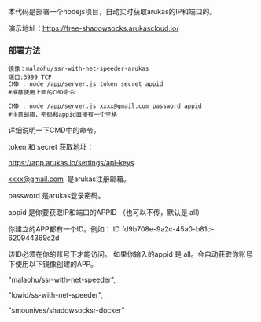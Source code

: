 本代码是部署一个nodejs项目，自动实时获取arukas的IP和端口的。

演示地址：https://free-shadowsocks.arukascloud.io/

### 部署方法
```
镜像：malaohu/ssr-with-net-speeder-arukas
端口:3999 TCP
CMD : node /app/server.js token secret appid
#推荐使用上面的CMD命令

CMD : node /app/server.js xxxx@gmail.com password appid
#注意邮箱，密码和appid直接有一个空格

```

详细说明一下CMD中的命令。

token 和 secret 获取地址：

https://app.arukas.io/settings/api-keys


xxxx@gmail.com  是arukas注册邮箱。

password 是arukas登录密码。

appid 是你要获取IP和端口的APPID （也可以不传，默认是 all）

你建立的APP都有一个ID。例如：
ID	fd9b708e-9a2c-45a0-b81c-620944369c2d

该ID必须在你的账号下才能访问。
如果你输入的appid 是 all。会自动获取你账号下使用以下镜像创建的APP。

"malaohu/ssr-with-net-speeder",

"lowid/ss-with-net-speeder",

"smounives/shadowsocksr-docker"

